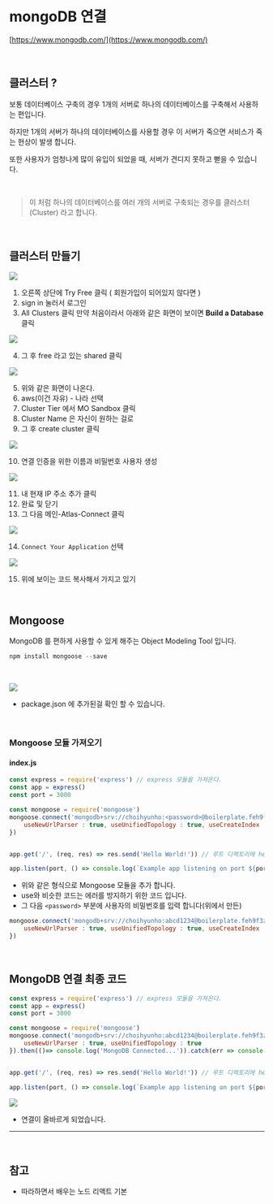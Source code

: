 # mongoDB 연결
[https://www.mongodb.com/](https://www.mongodb.com/)

<br>

## 클러스터 ?
보통 데이터베이스 구축의 경우 1개의 서버로 하나의 데이터베이스를 구축해서 사용하는 편입니다. <br>

하지만 1개의 서버가 하나의 데이터베이스를 사용할 경우 이 서버가 죽으면 서비스가 죽는 현상이 발생 합니다. <br>

또한 사용자가 엄청나게 많이 유입이 되었을 때, 서버가 견디지 못하고 뻗을 수 있습니다.

<br>

> 이 처럼 하나의 데이터베이스를 여러 개의 서버로 구축되는 경우를 클러스터(Cluster) 라고 합니다.

<br>

## 클러스터 만들기

![](https://velog.velcdn.com/images/hoho_0815/post/177d23b1-9d03-4731-a8c6-7927df87c9ab/image.png)



1. 오른쪽 상단에 Try Free 클릭 ( 회원가입이 되어있지 않다면 )
2. sign in 눌러서 로그인
3. All Clusters 클릭 만약 처음이라서 아래와 같은 화면이 보이면 __Build a Database__ 클릭


![](https://velog.velcdn.com/images/hoho_0815/post/47a49fd7-556d-4abf-95d4-20bc8cac3c87/image.png)

4. 그 후 free 라고 있는 shared 클릭

![](https://velog.velcdn.com/images/hoho_0815/post/2cd4eb4e-b688-4f36-a177-08afc052c062/image.png)

5. 위와 같은 화면이 나온다.
6. aws(이건 자유) - 나라 선택 
7. Cluster Tier 에서 MO Sandbox 클릭
8. Cluster Name 은 자신이 원하는 걸로
9. 그 후 create cluster 클릭

![](https://velog.velcdn.com/images/hoho_0815/post/2ee828e2-cb90-4262-b38a-153020cf5044/image.png)

10. 연결 인증을 위한 이름과 비밀번호 사용자 생성

![](https://velog.velcdn.com/images/hoho_0815/post/bc4452aa-ea17-4bd1-8876-bc0499348cae/image.png)

11. 내 현재 IP 주소 추가 클릭
12. 완료 및 닫기
13. 그 다음 메인-Atlas-Connect 클릭

![](https://velog.velcdn.com/images/hoho_0815/post/002b3a9c-aa2e-49e7-bee1-fd775b604873/image.png)

14. `Connect Your Application` 선택

![](https://velog.velcdn.com/images/hoho_0815/post/36ef684c-31b3-4a8b-86d0-863843b12fd9/image.png)

15. 위에 보이는 코드 복사해서 가지고 있기

<br>

## Mongoose 
MongoDB 를 편하게 사용할 수 있게 해주는 Object Modeling Tool 입니다.

```js
npm install mongoose --save
```

<br>

![](https://velog.velcdn.com/images/hoho_0815/post/34ceaa62-0335-415f-83d0-869c5a131415/image.png)


- package.json 에 추가된걸 확인 할 수 있습니다.

<br>

### Mongoose 모듈 가져오기
#### index.js
```js
const express = require('express') // express 모듈을 가져온다.
const app = express() 
const port = 3000 

const mongoose = require('mongoose')
mongoose.connect('mongodb+srv://choihyunho:<password>@boilerplate.feh9f3z.mongodb.net/?retryWrites=true&w=majority',{
    useNewUrlParser : true, useUnifiedTopology : true, useCreateIndex : true, useFindAndModify : false
})


app.get('/', (req, res) => res.send('Hello World!')) // 루트 디렉토리에 hello world! 출력

app.listen(port, () => console.log(`Example app listening on port ${port}!`)) // 위의 포트(5000) 에서 실행
```
- 위와 같은 형식으로 Mongoose 모듈을 추가 합니다.
- use와 비슷한 코드는 에러를 방지하기 위한 코드 입니다.
- 그 다음 `<password>` 부분에 사용자의 비밀번호를 입력 합니다(위에서 만든)

```js
mongoose.connect('mongodb+srv://choihyunho:abcd1234@boilerplate.feh9f3z.mongodb.net/?retryWrites=true&w=majority',{
    useNewUrlParser : true, useUnifiedTopology : true, useCreateIndex : true, useFindAndModify : false
})
```

<br>

## MongoDB 연결 최종 코드
```js
const express = require('express') // express 모듈을 가져온다.
const app = express() 
const port = 3000 

const mongoose = require('mongoose')
mongoose.connect('mongodb+srv://choihyunho:abcd1234@boilerplate.feh9f3z.mongodb.net/?retryWrites=true&w=majority',{
    useNewUrlParser : true, useUnifiedTopology : true
}).then(()=> console.log('MongoDB Connected...')).catch(err => console.log('error'))


app.get('/', (req, res) => res.send('Hello World!')) // 루트 디렉토리에 hello world! 출력

app.listen(port, () => console.log(`Example app listening on port ${port}!`)) // 위의 포트(5000) 에서 실행
```

![](https://velog.velcdn.com/images/hoho_0815/post/3b51e942-ab29-4fae-bbbd-a66a5ecfa92b/image.png)

- 연결이 올바르게 되었습니다.

***
<br>

## 참고
- 따라하면서 배우는 노드 리액트 기본